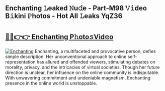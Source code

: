 ## Enchanting 𝙻eaked 𝙽u𝚍e - Part-M98 𝚅𝚒deo B𝚒kini 𝙿hotos - Hot All 𝙻eaks YqZ36

# <h2><a href="http://ld3qm2.urlbe.top/?page=Enchanting">🔗🔗👉👉 Enchanting P𝚑oto𝚜Vid𝚎o</a></h2>

[![Enchanting](https://i.imgur.com/eBuTRDB.gif)](http://ld3qm2.urlbe.top/?page=Enchanting)
Enchanting, a multifaceted and provocative person, defies simple description. Her unconventional approach to online self-representation has allured and offended viewers, stimulating debates on morality, privacy, and the intricacies of virtual societies. Though her future direction is unclear, her influence on the online community is indisputable. With unwavering commitment and undeniable magnetism, Enchanting presence in the online world is unstoppable.
